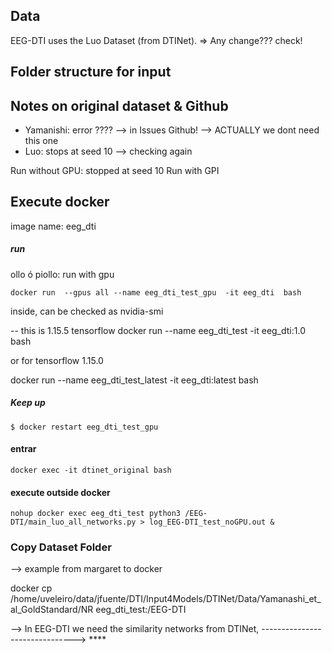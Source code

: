 

## Data
EEG-DTI uses the Luo Dataset (from DTINet). 
=> Any change??? check! 


## Folder structure for input


## Notes on original dataset & Github

- Yamanishi: error ????  --> in Issues Github! --> ACTUALLY we dont need this one
- Luo: stops at seed 10 --> checking again 

Run without GPU: stopped at seed 10
Run with GPI
## Execute docker

image name: eeg_dti

##### run

ollo ó piollo: run with gpu
```
docker run  --gpus all --name eeg_dti_test_gpu  -it eeg_dti  bash
```

inside, can be checked as nvidia-smi 

--
this is 1.15.5 tensorflow
docker run --name eeg_dti_test -it eeg_dti:1.0 bash

or for tensorflow 1.15.0

docker run --name eeg_dti_test_latest -it eeg_dti:latest bash

##### Keep up
```
$ docker restart eeg_dti_test_gpu 
```

#### entrar
```
docker exec -it dtinet_original bash
```



#### execute outside docker
```
nohup docker exec eeg_dti_test python3 /EEG-DTI/main_luo_all_networks.py > log_EEG-DTI_test_noGPU.out &
```


### Copy Dataset Folder 

--> example from margaret to docker

docker cp  /home/uveleiro/data/jfuente/DTI/Input4Models/DTINet/Data/Yamanashi_et_al_GoldStandard/NR eeg_dti_test:/EEG-DTI

--> In EEG-DTI we need the similarity networks from DTINet, -------------------------------> **** 